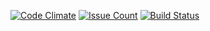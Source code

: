 [![Code Climate](https://codeclimate.com/github/nosma/LifeInOrder/badges/gpa.svg)](https://codeclimate.com/github/nosma/LifeInOrder)
[![Issue Count](https://codeclimate.com/github/nosma/LifeInOrder/badges/issue_count.svg)](https://codeclimate.com/github/nosma/LifeInOrder)
[![Build Status](http://ci.spyropoulos.eu/buildStatus/icon?job=LifeInOrder)](http://ci.spyropoulos.eu/job/LifeInOrder)
